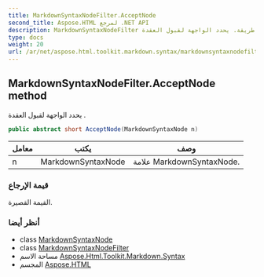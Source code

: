 ```yaml
---
title: MarkdownSyntaxNodeFilter.AcceptNode
second_title: Aspose.HTML لمرجع .NET API
description: MarkdownSyntaxNodeFilter طريقة. يحدد الواجهة لقبول العقدة .
type: docs
weight: 20
url: /ar/net/aspose.html.toolkit.markdown.syntax/markdownsyntaxnodefilter/acceptnode/
---
```

## MarkdownSyntaxNodeFilter.AcceptNode method

يحدد الواجهة لقبول العقدة .

```csharp
public abstract short AcceptNode(MarkdownSyntaxNode n)
```

| معامل | يكتب | وصف |
| --- | --- | --- |
| n | MarkdownSyntaxNode | علامة MarkdownSyntaxNode. |

### قيمة الإرجاع

القيمة القصيرة.

### أنظر أيضا

* class [MarkdownSyntaxNode](../../markdownsyntaxnode/)
* class [MarkdownSyntaxNodeFilter](../)
* مساحة الاسم [Aspose.Html.Toolkit.Markdown.Syntax](../../markdownsyntaxnodefilter/)
* المجسم [Aspose.HTML](../../../)



